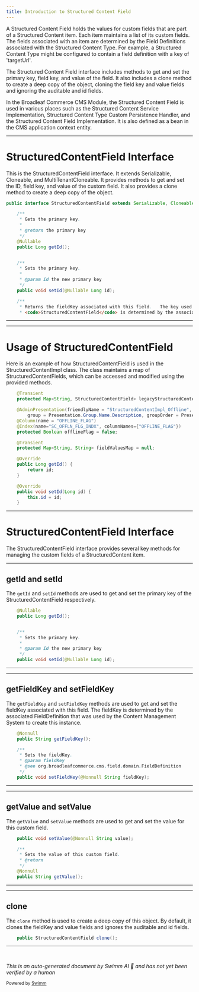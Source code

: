 ```yaml
---
title: Introduction to Structured Content Field
---
```

A Structured Content Field holds the values for custom fields that are part of a Structured Content item. Each item maintains a list of its custom fields. The fields associated with an item are determined by the Field Definitions associated with the Structured Content Type. For example, a Structured Content Type might be configured to contain a field definition with a key of 'targetUrl'.

The Structured Content Field interface includes methods to get and set the primary key, field key, and value of the field. It also includes a clone method to create a deep copy of the object, cloning the field key and value fields and ignoring the auditable and id fields.

In the Broadleaf Commerce CMS Module, the Structured Content Field is used in various places such as the Structured Content Service Implementation, Structured Content Type Custom Persistence Handler, and the Structured Content Field Implementation. It is also defined as a bean in the CMS application context entity.

<SwmSnippet path="/admin/broadleaf-contentmanagement-module/src/main/java/org/broadleafcommerce/cms/structure/domain/StructuredContentField.java" line="39">

---

# StructuredContentField Interface

This is the StructuredContentField interface. It extends Serializable, Cloneable, and MultiTenantCloneable. It provides methods to get and set the ID, field key, and value of the custom field. It also provides a clone method to create a deep copy of the object.

```java
public interface StructuredContentField extends Serializable, Cloneable,MultiTenantCloneable<StructuredContentField> {

    /**
     * Gets the primary key.
     *
     * @return the primary key
     */
    @Nullable
    public Long getId();


    /**
     * Sets the primary key.
     *
     * @param id the new primary key
     */
    public void setId(@Nullable Long id);

    /**
     * Returns the fieldKey associated with this field.   The key used for a
     * <code>StructuredContentField</code> is determined by the associated
```

---

</SwmSnippet>

<SwmSnippet path="/admin/broadleaf-contentmanagement-module/src/main/java/org/broadleafcommerce/cms/structure/domain/StructuredContentImpl.java" line="211">

---

# Usage of StructuredContentField

Here is an example of how StructuredContentField is used in the StructuredContentImpl class. The class maintains a map of StructuredContentFields, which can be accessed and modified using the provided methods.

```java
    @Transient
    protected Map<String, StructuredContentField> legacyStructuredContentFields = new HashMap<String, StructuredContentField>();

    @AdminPresentation(friendlyName = "StructuredContentImpl_Offline", order = 4,
        group = Presentation.Group.Name.Description, groupOrder = Presentation.Group.Order.Description)
    @Column(name = "OFFLINE_FLAG")
    @Index(name="SC_OFFLN_FLG_INDX", columnNames={"OFFLINE_FLAG"})
    protected Boolean offlineFlag = false;

    @Transient
    protected Map<String, String> fieldValuesMap = null;

    @Override
    public Long getId() {
        return id;
    }

    @Override
    public void setId(Long id) {
        this.id = id;
    }
```

---

</SwmSnippet>

# StructuredContentField Interface

The StructuredContentField interface provides several key methods for managing the custom fields of a StructuredContent item.

<SwmSnippet path="/admin/broadleaf-contentmanagement-module/src/main/java/org/broadleafcommerce/cms/structure/domain/StructuredContentField.java" line="46">

---

## getId and setId

The `getId` and `setId` methods are used to get and set the primary key of the StructuredContentField respectively.

```java
    @Nullable
    public Long getId();


    /**
     * Sets the primary key.
     *
     * @param id the new primary key
     */
    public void setId(@Nullable Long id);
```

---

</SwmSnippet>

<SwmSnippet path="/admin/broadleaf-contentmanagement-module/src/main/java/org/broadleafcommerce/cms/structure/domain/StructuredContentField.java" line="69">

---

## getFieldKey and setFieldKey

The `getFieldKey` and `setFieldKey` methods are used to get and set the fieldKey associated with this field. The fieldKey is determined by the associated FieldDefinition that was used by the Content Management System to create this instance.

```java
    @Nonnull
    public String getFieldKey();

    /**
     * Sets the fieldKey.
     * @param fieldKey
     * @see org.broadleafcommerce.cms.field.domain.FieldDefinition
     */
    public void setFieldKey(@Nonnull String fieldKey);
```

---

</SwmSnippet>

<SwmSnippet path="/admin/broadleaf-contentmanagement-module/src/main/java/org/broadleafcommerce/cms/structure/domain/StructuredContentField.java" line="84">

---

## getValue and setValue

The `getValue` and `setValue` methods are used to get and set the value for this custom field.

```java
    public void setValue(@Nonnull String value);

    /**
     * Sets the value of this custom field.
     * @return
     */
    @Nonnull
    public String getValue();
```

---

</SwmSnippet>

<SwmSnippet path="/admin/broadleaf-contentmanagement-module/src/main/java/org/broadleafcommerce/cms/structure/domain/StructuredContentField.java" line="97">

---

## clone

The `clone` method is used to create a deep copy of this object. By default, it clones the fieldKey and value fields and ignores the auditable and id fields.

```java
    public StructuredContentField clone();
```

---

</SwmSnippet>

&nbsp;

*This is an auto-generated document by Swimm AI 🌊 and has not yet been verified by a human*

<SwmMeta version="3.0.0" repo-id="Z2l0aHViJTNBJTNBQnJvYWRsZWFmQ29tbWVyY2UtZGVtbyUzQSUzQWdpbGFkbmF2b3Q=" repo-name="BroadleafCommerce-demo" doc-type="overview"><sup>Powered by [Swimm](/)</sup></SwmMeta>
